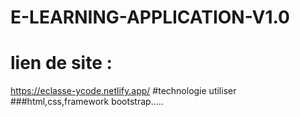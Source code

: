 # E-LEARNING-APPLICATION-V1.0
# lien de site :
  https://eclasse-ycode.netlify.app/
#technologie utiliser
  ###html,css,framework bootstrap.....
